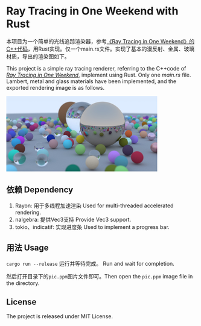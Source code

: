 # Ray Tracing in One Weekend with Rust

本项目为一个简单的光线追踪渲染器，参考[《Ray Tracing in One Weekend》的C++代码](https://zhuanlan.zhihu.com/p/128685960)，用Rust实现。仅一个main.rs文件。实现了基本的漫反射、金属、玻璃材质，导出的渲染图如下。

This project is a simple ray tracing renderer, referring to the C++code of [_Ray Tracing in One Weekend_](https://raytracing.github.io/books/RayTracingInOneWeekend.html), implement using Rust. Only one *main.rs* file. Lambert, metal and glass materials have been implemented, and the exported rendering image is as follows.

<img src="./pic.jpg" style="zoom:50%;" />

## 依赖 Dependency

1. Rayon: 用于多线程加速渲染 Used for multi-threaded accelerated rendering.
2. nalgebra: 提供Vec3支持 Provide Vec3 support.
3. tokio、indicatif: 实现进度条 Used to implement a progress bar.



## 用法 Usage

`cargo run --release` 运行并等待完成。 Run and wait for completion.

然后打开目录下的`pic.ppm`图片文件即可。Then open the `pic.ppm` image file in the directory.



## License

The project is released under MIT License.

